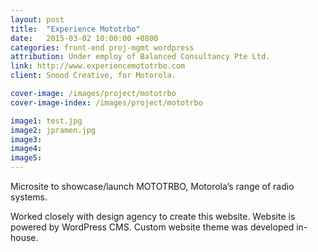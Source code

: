 ```yaml
---
layout: post
title:  "Experience Mototrbo"
date:   2015-03-02 10:00:00 +0800
categories: front-end proj-mgmt wordpress
attribution: Under employ of Balanced Consultancy Pte Ltd.
link: http://www.experiencemototrbo.com
client: Snood Creative, for Motorola.

cover-image: /images/project/mototrbo
cover-image-index: /images/project/mototrbo

image1: test.jpg
image2: jpramen.jpg
image3:
image4:
image5:
---
```


Microsite to showcase/launch MOTOTRBO, Motorola’s range of radio systems.

Worked closely with design agency to create this website. Website is powered by WordPress CMS. Custom website theme was developed in-house.